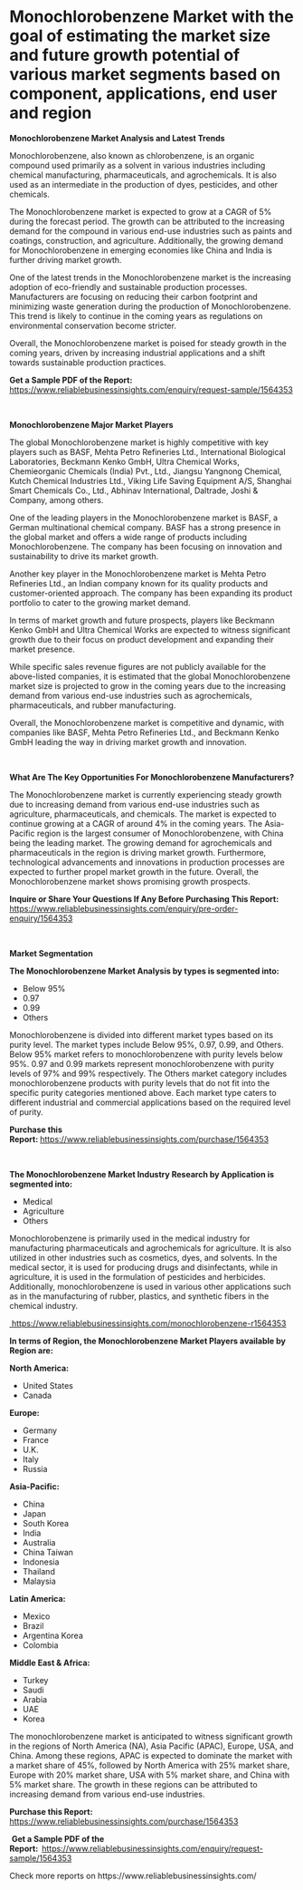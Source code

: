 <p><h1>Monochlorobenzene Market with the goal of estimating the market size and future growth potential of various market segments based on component, applications, end user and region</h1></p><p><strong>Monochlorobenzene Market Analysis and Latest Trends</strong></p>
<p><p>Monochlorobenzene, also known as chlorobenzene, is an organic compound used primarily as a solvent in various industries including chemical manufacturing, pharmaceuticals, and agrochemicals. It is also used as an intermediate in the production of dyes, pesticides, and other chemicals.</p><p>The Monochlorobenzene market is expected to grow at a CAGR of 5% during the forecast period. The growth can be attributed to the increasing demand for the compound in various end-use industries such as paints and coatings, construction, and agriculture. Additionally, the growing demand for Monochlorobenzene in emerging economies like China and India is further driving market growth.</p><p>One of the latest trends in the Monochlorobenzene market is the increasing adoption of eco-friendly and sustainable production processes. Manufacturers are focusing on reducing their carbon footprint and minimizing waste generation during the production of Monochlorobenzene. This trend is likely to continue in the coming years as regulations on environmental conservation become stricter.</p><p>Overall, the Monochlorobenzene market is poised for steady growth in the coming years, driven by increasing industrial applications and a shift towards sustainable production practices.</p></p>
<p><strong>Get a Sample PDF of the Report:&nbsp;</strong> <a href="https://www.reliablebusinessinsights.com/enquiry/request-sample/1564353">https://www.reliablebusinessinsights.com/enquiry/request-sample/1564353</a></p>
<p>&nbsp;</p>
<p><strong>Monochlorobenzene Major Market Players</strong></p>
<p><p>The global Monochlorobenzene market is highly competitive with key players such as BASF, Mehta Petro Refineries Ltd., International Biological Laboratories, Beckmann Kenko GmbH, Ultra Chemical Works, Chemieorganic Chemicals (India) Pvt., Ltd., Jiangsu Yangnong Chemical, Kutch Chemical Industries Ltd., Viking Life Saving Equipment A/S, Shanghai Smart Chemicals Co., Ltd., Abhinav International, Daltrade, Joshi & Company, among others.</p><p>One of the leading players in the Monochlorobenzene market is BASF, a German multinational chemical company. BASF has a strong presence in the global market and offers a wide range of products including Monochlorobenzene. The company has been focusing on innovation and sustainability to drive its market growth.</p><p>Another key player in the Monochlorobenzene market is Mehta Petro Refineries Ltd., an Indian company known for its quality products and customer-oriented approach. The company has been expanding its product portfolio to cater to the growing market demand.</p><p>In terms of market growth and future prospects, players like Beckmann Kenko GmbH and Ultra Chemical Works are expected to witness significant growth due to their focus on product development and expanding their market presence.</p><p>While specific sales revenue figures are not publicly available for the above-listed companies, it is estimated that the global Monochlorobenzene market size is projected to grow in the coming years due to the increasing demand from various end-use industries such as agrochemicals, pharmaceuticals, and rubber manufacturing.</p><p>Overall, the Monochlorobenzene market is competitive and dynamic, with companies like BASF, Mehta Petro Refineries Ltd., and Beckmann Kenko GmbH leading the way in driving market growth and innovation.</p></p>
<p>&nbsp;</p>
<p><strong>What Are The Key Opportunities For Monochlorobenzene Manufacturers?</strong></p>
<p><p>The Monochlorobenzene market is currently experiencing steady growth due to increasing demand from various end-use industries such as agriculture, pharmaceuticals, and chemicals. The market is expected to continue growing at a CAGR of around 4% in the coming years. The Asia-Pacific region is the largest consumer of Monochlorobenzene, with China being the leading market. The growing demand for agrochemicals and pharmaceuticals in the region is driving market growth. Furthermore, technological advancements and innovations in production processes are expected to further propel market growth in the future. Overall, the Monochlorobenzene market shows promising growth prospects.</p></p>
<p><strong>Inquire or Share Your Questions If Any Before Purchasing This Report:</strong> <a href="https://www.reliablebusinessinsights.com/enquiry/pre-order-enquiry/1564353">https://www.reliablebusinessinsights.com/enquiry/pre-order-enquiry/1564353</a></p>
<p>&nbsp;</p>
<p><strong>Market Segmentation</strong></p>
<p><strong>The Monochlorobenzene Market Analysis by types is segmented into:</strong></p>
<p><ul><li>Below 95%</li><li>0.97</li><li>0.99</li><li>Others</li></ul></p>
<p><p>Monochlorobenzene is divided into different market types based on its purity level. The market types include Below 95%, 0.97, 0.99, and Others. Below 95% market refers to monochlorobenzene with purity levels below 95%. 0.97 and 0.99 markets represent monochlorobenzene with purity levels of 97% and 99% respectively. The Others market category includes monochlorobenzene products with purity levels that do not fit into the specific purity categories mentioned above. Each market type caters to different industrial and commercial applications based on the required level of purity.</p></p>
<p><strong>Purchase this Report:&nbsp;</strong><a href="https://www.reliablebusinessinsights.com/purchase/1564353">https://www.reliablebusinessinsights.com/purchase/1564353</a></p>
<p>&nbsp;</p>
<p><strong>The Monochlorobenzene Market Industry Research by Application is segmented into:</strong></p>
<p><ul><li>Medical</li><li>Agriculture</li><li>Others</li></ul></p>
<p><p>Monochlorobenzene is primarily used in the medical industry for manufacturing pharmaceuticals and agrochemicals for agriculture. It is also utilized in other industries such as cosmetics, dyes, and solvents. In the medical sector, it is used for producing drugs and disinfectants, while in agriculture, it is used in the formulation of pesticides and herbicides. Additionally, monochlorobenzene is used in various other applications such as in the manufacturing of rubber, plastics, and synthetic fibers in the chemical industry.</p></p>
<p><a href="https://www.reliablebusinessinsights.com/monochlorobenzene-r1564353">&nbsp;https://www.reliablebusinessinsights.com/monochlorobenzene-r1564353</a></p>
<p><strong>In terms of Region, the Monochlorobenzene Market Players available by Region are:</strong></p>
<p>
    <p> <strong> North America: </strong>
        <ul>
            <li>United States</li>
            <li>Canada</li>
        </ul>
        </p> 
    <p> <strong> Europe: </strong>
        <ul>
            <li>Germany</li>
            <li>France</li>
            <li>U.K.</li>
            <li>Italy</li>
            <li>Russia</li>
        </ul>
        </p> 
    <p> <strong> Asia-Pacific: </strong>
        <ul>
            <li>China</li>
            <li>Japan</li>
            <li>South Korea</li>
            <li>India</li>
            <li>Australia</li>
            <li>China Taiwan</li>
            <li>Indonesia</li>
            <li>Thailand</li>
            <li>Malaysia</li>
        </ul>
        </p> 
    <p> <strong> Latin America: </strong>
        <ul>
            <li>Mexico</li>
            <li>Brazil</li>
            <li>Argentina Korea</li>
            <li>Colombia</li>
        </ul>
        </p> 
    <p> <strong> Middle East & Africa: </strong>
        <ul>
            <li>Turkey</li>
            <li>Saudi</li>
            <li>Arabia</li>
            <li>UAE</li>
            <li>Korea</li>
        </ul>
    </p>
    </p>
<p><p>The monochlorobenzene market is anticipated to witness significant growth in the regions of North America (NA), Asia Pacific (APAC), Europe, USA, and China. Among these regions, APAC is expected to dominate the market with a market share of 45%, followed by North America with 25% market share, Europe with 20% market share, USA with 5% market share, and China with 5% market share. The growth in these regions can be attributed to increasing demand from various end-use industries.</p></p>
<p><strong>Purchase this Report: </strong><a href="https://www.reliablebusinessinsights.com/purchase/1564353">https://www.reliablebusinessinsights.com/purchase/1564353</a></p>
<p>&nbsp;<strong>Get a Sample PDF of the Report:&nbsp;&nbsp;</strong><a href="https://www.reliablebusinessinsights.com/enquiry/request-sample/1564353">https://www.reliablebusinessinsights.com/enquiry/request-sample/1564353</a></p>
<p><strong></strong></p>
<p>Check more reports on https://www.reliablebusinessinsights.com/</p>